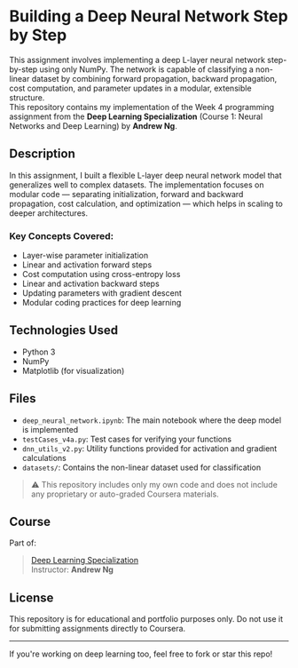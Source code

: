 # Building a Deep Neural Network Step by Step 

This assignment involves implementing a deep L-layer neural network step-by-step using only NumPy. The network is capable of classifying a non-linear dataset by combining forward propagation, backward propagation, cost computation, and parameter updates in a modular, extensible structure.  
This repository contains my implementation of the Week 4 programming assignment from the **Deep Learning Specialization** (Course 1: Neural Networks and Deep Learning) by **Andrew Ng**.

##  Description

In this assignment, I built a flexible L-layer deep neural network model that generalizes well to complex datasets. The implementation focuses on modular code — separating initialization, forward and backward propagation, cost calculation, and optimization — which helps in scaling to deeper architectures.

### Key Concepts Covered:
- Layer-wise parameter initialization
- Linear and activation forward steps
- Cost computation using cross-entropy loss
- Linear and activation backward steps
- Updating parameters with gradient descent
- Modular coding practices for deep learning

##  Technologies Used

- Python 3
- NumPy
- Matplotlib (for visualization)

##  Files

- `deep_neural_network.ipynb`: The main notebook where the deep model is implemented
- `testCases_v4a.py`: Test cases for verifying your functions
- `dnn_utils_v2.py`: Utility functions provided for activation and gradient calculations
- `datasets/`: Contains the non-linear dataset used for classification

> ⚠️ This repository includes only my own code and does not include any proprietary or auto-graded Coursera materials.

##  Course

Part of:
> [Deep Learning Specialization](https://www.coursera.org/specializations/deep-learning)  
> Instructor: **Andrew Ng**

##  License

This repository is for educational and portfolio purposes only. Do not use it for submitting assignments directly to Coursera.

---

 If you're working on deep learning too, feel free to fork or star this repo!
